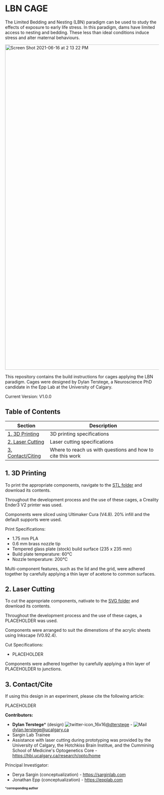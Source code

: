 LBN CAGE
========

The Limited Bedding and Nesting (LBN) paradigm can be used to study the effects of exposure to early life stress.  In this paradigm, dams have limited access to nesting and bedding.  These less than ideal conditions induce stress and alter maternal behaviours.

<img width="1065" alt="Screen Shot 2021-06-16 at 2 13 22 PM" src="https://user-images.githubusercontent.com/44174532/122286463-1ca26180-cead-11eb-9b0d-e1845f020743.png">

This repository contains the build instructions for cages applying the LBN paradigm.  Cages were designed by Dylan Terstege, a Neuroscience PhD candidate in the Epp Lab at the University of Calgary.

Current Version: V1.0.0

## Table of Contents

| Section  | Description | 
| ------------- | ------------- | 
| [1. 3D Printing](#print)   | 3D printing specifications  |
| [2. Laser Cutting](#cut)   | Laser cutting specifications  |
| [3. Contact/Citing](#contact)  | Where to reach us with questions and how to cite this work  |

<a name="print"/>

## 1. 3D Printing

To print the appropriate components, navigate to the [STL folder](https://github.com/dterstege/LBN_Cage/tree/main/LBN_Cage/STL) and download its contents.

Throughout the development process and the use of these cages, a Creality Ender3 V2 printer was used.

Components were sliced using Ultimaker Cura (V4.8).  20% infill and the default supports were used.

Print Specifications:

- 1.75 mm PLA
- 0.6 mm brass nozzle tip
- Tempered glass plate (stock) build surface (235 x 235 mm)
- Build plate temperature: 60°C
- Nozzle temperature: 200°C

Multi-component features, such as the lid and the grid, were adhered together by carefully applying a thin layer of acetone to common surfaces.

<a name="cut"/>

## 2. Laser Cutting

To cut the appropriate components, nativate to the [SVG folder](https://github.com/dterstege/LBN_Cage/tree/main/LBN_Cage/SVG) and download its contents.

Throughout the development process and the use of these cages, a PLACEHOLDER was used.

Components were arranged to suit the dimenstions of the acrylic sheets using Inkscape (V0.92.4).

Cut Specifications:

- PLACEHOLDER

Components were adhered together by carefully applying a thin layer of PLACEHOLDER to junctions.

<a name="contact"/>

## 3. Contact/Cite

If using this design in an experiment, please cite the following article:

PLACEHOLDER

**Contributors:**
- **Dylan Terstege*** (design) ![twitter-icon_16x16](https://user-images.githubusercontent.com/44174532/113163958-e3d3e400-91fd-11eb-8d79-17906d8d3f25.png)[@dterstege](https://twitter.com/dterstege) - ![Mail](https://user-images.githubusercontent.com/44174532/113164412-50e77980-91fe-11eb-9282-dd83852578ce.png) dylan.terstege@ucalgary.ca
- Sargin Lab Trainee
- Assistance with laser cutting during prototyping was provided by the University of Calgary, the Hotchkiss Brain Institue, and the Cummining School of Medicine's Optogenetics Core - https://hbi.ucalgary.ca/research/opto/home

Principal Investigator:
- Derya Sargin (conceptualization) - https://sarginlab.com
- Jonathan Epp (conceptualization) - https://epplab.com

<sub><sup>***corresponding author**</sup></sub>

